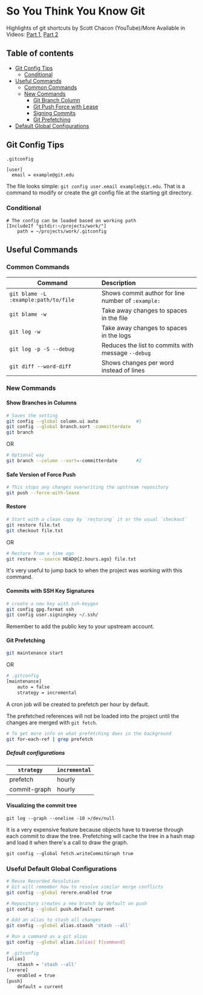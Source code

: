 # So You Think You Know Git

Highlights of git shortcuts by Scott Chacon (YouTube)/More Available in Videos: [Part 1](https://www.youtube.com/watch?v=aolI_Rz0ZqY), [Part 2](https://www.youtube.com/watch?v=Md44rcw13k4)


## Table of contents

<!--ts-->
  * [Git Config Tips](#git-config-tips)
    * [Conditional](#conditional)
  * [Useful Commands](#useful-commands)
    * [Common Commands](#common-commands)
    * [New Commands](#new-commands)
      * [Git Branch Column](#git-branch-column)
      * [Git Push Force with Lease](#git-push-force-with-lease)
      * [Signing Commits](#signing-commits)
      * [Git Prefetching](#git-prefetching)
   * [Default Global Configurations](#default-global-configurations)
<!--te-->

## Git Config Tips

`.gitconfig`


```gitconfig
[user]
  email = example@git.edu
```
The file looks simple: `git config user.email example@git.edu`. That is a command to modify or create the git config file at the starting git directory.


### Conditional

```gitconfig
# The config can be loaded based on working path
[IncludeIf "gitdir:~/projects/work/"]
    path = ~/projects/work/.gitconfig
```

## Useful Commands

### Common Commands
|  Command  |  Description  |
| --------  | :------ |
| `git blame -L :example:path/to/file`|  Shows commit author for line number of `:example:` |
| `git blame -w` | Take away changes to spaces in the file |
| `git log -w` | Take away changes to spaces in the logs|
| `git log -p -S --debug` | Reduces the list to commits with message `--debug` |
| `git diff --word-diff` | Shows changes per word instead of lines |

### New Commands

#### Show Branches in Columns

```bash
# Saves the setting
git config --global column.ui auto              #1
git config --global branch.sort -committerdate  
git branch 
```
OR
```bash
# Optional way
git branch --column --sort=-committerdate       #2
```

#### Safe Version of Force Push
```bash
# This stops any changes overwriting the upstream repository
git push --force-with-lease
```

#### Restore
```bash
# Start with a clean copy by `restoring` it or the usual `checkout`
git restore file.txt
git checkout file.txt
```
OR
```bash
# Restore from x time ago
git restore --source HEAD@{2.hours.ago} file.txt
```
It's very useful to jump back to when the project was working with this command.

#### Commits with SSH Key Signatures
```bash
# create a new key with ssh-keygen
git config gpg.format ssh
git config user.signingkey ~/.ssh/
```
Remember to add the public key to your upstream account.


#### Git Prefetching
```bash
git maintenance start
```
OR

```bash
# .gitconfig
[maintenance]
    auto = false
    strategy = incremental
```
A cron job will be created to prefetch per hour by default.

The prefetched references will not be loaded into the project until the changes are merged with `git fetch`. 

```bash
# To get more info on what prefetching does in the background
git for-each-ref | grep prefetch
```

##### Default configurations
|`strategy`| `incremental` |
|-----|-----|
|prefetch | hourly|
|commit-graph | hourly|

#### Visualizing the commit tree
```
git log --graph --oneline -10 >/dev/null
```

It is a very expensive feature because objects have to traverse through each commit to draw the tree.
Prefetching will cache the tree in a hash map and load it when there's a call to draw the graph.

```
git config --global fetch.writeCommitGraph true
```

### Useful Default Global Configurations
```bash
# Reuse Recorded Resolution
# Git will remember how to resolve similar merge conflicts
git config --global rerere.enabled true

# Repository creates a new branch by default on push
git config --global push.default current

# Add an alias to stash all changes
git config --global alias.staash 'stash --all'

# Run a command as a git alias
git config --global alias.[alias] ![command]
```

```bash
# .gitconfig
[alias]
    staash = 'stash --all'
[rerere]
    enabled = true
[push]
    default = current
```

